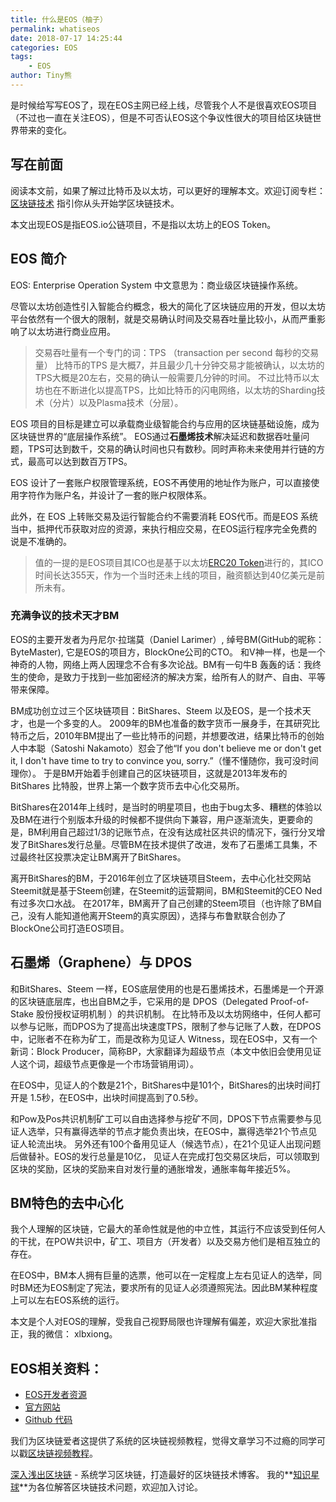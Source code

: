 ```yaml
---
title: 什么是EOS（柚子）
permalink: whatiseos
date: 2018-07-17 14:25:44
categories: EOS
tags:
    - EOS
author: Tiny熊
---
```


是时候给写写EOS了，现在EOS主网已经上线，尽管我个人不是很喜欢EOS项目（不过也一直在关注EOS），但是不可否认EOS这个争议性很大的项目给区块链世界带来的变化。

<!-- more -->

## 写在前面

阅读本文前，如果了解过比特币及以太坊，可以更好的理解本文。欢迎订阅专栏：[区块链技术](https://xiaozhuanlan.com/blockchaincore)
指引你从头开始学区块链技术。

本文出现EOS是指EOS.io公链项目，不是指以太坊上的EOS Token。


## EOS 简介

EOS: Enterprise Operation System 中文意思为：商业级区块链操作系统。

尽管以太坊创造性引入智能合约概念，极大的简化了区块链应用的开发，但以太坊平台依然有一个很大的限制，就是交易确认时间及交易吞吐量比较小，从而严重影响了以太坊进行商业应用。

> 交易吞吐量有一个专门的词：TPS （transaction per second 每秒的交易量） 比特币的TPS 是大概7，并且最少几十分钟交易才能被确认，以太坊的TPS大概是20左右，交易的确认一般需要几分钟的时间。
> 不过比特币以太坊也在不断进化以提高TPS，比如比特币的闪电网络，以太坊的Sharding技术（分片）以及Plasma技术（分层）。

EOS 项目的目标是建立可以承载商业级智能合约与应用的区块链基础设施，成为区块链世界的“底层操作系统”。
EOS通过**石墨烯技术**解决延迟和数据吞吐量问题，TPS可达到数千，交易的确认时间也只有数秒。同时声称未来使用并行链的方式，最高可以达到数百万TPS。

EOS 设计了一套账户权限管理系统，EOS不再使用的地址作为账户，可以直接使用字符作为账户名，并设计了一套的账户权限体系。

此外，在 EOS 上转账交易及运行智能合约不需要消耗 EOS代币。而是EOS 系统当中，抵押代币获取对应的资源，来执行相应交易，在EOS运行程序完全免费的说是不准确的。


> 值的一提的是EOS项目其ICO也是基于以太坊[ERC20 Token](https://learnblockchain.cn/2018/01/12/create_token/)进行的，其ICO 时间长达355天，作为一个当时还未上线的项目，融资额达到40亿美元是前所未有。


### 充满争议的技术天才BM

EOS的主要开发者为丹尼尔·拉瑞莫（Daniel Larimer）, 绰号BM(GitHub的昵称：ByteMaster), 它是EOS的项目方，BlockOne公司的CTO。
和V神一样，也是一个神奇的人物，网络上两人因理念不合有多次论战。BM有一句牛B 轰轰的话：我终生的使命，是致力于找到一些加密经济的解决方案，给所有人的财产、自由、平等带来保障。

BM成功创立过三个区块链项目：BitShares、Steem 以及EOS，是一个技术天才，也是一个多变的人。
2009年的BM也准备的数字货币一展身手，在其研究比特币之后，2010年BM提出了一些比特币的问题，并想要改进，结果比特币的创始人中本聪（Satoshi Nakamoto）怼会了他“If you don't believe me or don't get it, I don't have time to try to convince you, sorry.”（懂不懂随你，我可没时间理你）。
于是BM开始着手创建自己的区块链项目，这就是2013年发布的 BitShares 比特股，世界上第一个数字货币去中心化交易所。

BitShares在2014年上线时，是当时的明星项目，也由于bug太多、糟糕的体验以及BM在进行个别版本升级的时候都不提供向下兼容，用户逐渐流失，更要命的是，BM利用自己超过1/3的记账节点，在没有达成社区共识的情况下，强行分叉增发了BitShares发行总量。尽管BM在技术提供了改进，发布了石墨烯工具集，不过最终社区投票决定让BM离开了BitShares。

离开BitShares的BM，于2016年创立了区块链项目Steem，去中心化社交网站Steemit就是基于Steem创建，在Steemit的运营期间，BM和Steemit的CEO Ned有过多次口水战。
在2017年，BM离开了自己创建的Steem项目（也许除了BM自己，没有人能知道他离开Steem的真实原因），选择与布鲁默联合创办了BlockOne公司打造EOS项目。


## 石墨烯（Graphene）与 DPOS

和BitShares、Steem 一样，EOS底层使用的也是石墨烯技术，石墨烯是一个开源的区块链底层库，也出自BM之手，它采用的是 DPOS（Delegated Proof-of-Stake 股份授权证明机制 ）的共识机制。
在比特币及以太坊网络中，任何人都可以参与记账，而DPOS为了提高出块速度TPS，限制了参与记账了人数，在DPOS中，记账者不在称为矿工，而是改称为见证人 Witness，现在EOS中，又有一个新词：Block Producer，简称BP，大家翻译为超级节点（本文中依旧会使用见证人这个词，超级节点更像是一个市场营销用词）。

在EOS中，见证人的个数是21个，BitShares中是101个，BitShares的出块时间打开是 1.5秒，在EOS中，出块时间提高到了0.5秒。

和Pow及Pos共识机制矿工可以自由选择参与挖矿不同，DPOS下节点需要参与见证人选举，只有赢得选举的节点才能负责出块，在EOS中，赢得选举21个节点见证人轮流出块。
另外还有100个备用见证人（候选节点），在21个见证人出现问题后做替补。EOS的发行总量是10亿， 见证人在完成打包交易区块后，可以领取到区块的奖励，区块的奖励来自对发行量的通胀增发，通胀率每年接近5%。


## BM特色的去中心化

我个人理解的区块链，它最大的革命性就是他的中立性，其运行不应该受到任何人的干扰，在POW共识中，矿工、项目方（开发者）以及交易方他们是相互独立的存在。

在EOS中，BM本人拥有巨量的选票，他可以在一定程度上左右见证人的选举，同时BM还为EOS制定了宪法，要求所有的见证人必须遵照宪法。因此BM某种程度上可以左右EOS系统的运行。

本文是个人对EOS的理解，受我自己视野局限也许理解有偏差，欢迎大家批准指正，我的微信： xlbxiong。


## EOS相关资料：
* [EOS开发者资源](https://developers.eos.io/)
* [官方网站](https://eos.io)
* [Github 代码](https://github.com/EOSIO)

我们为区块链爱者这提供了系统的区块链视频教程，觉得文章学习不过瘾的同学可以戳[区块链视频教程](https://learnblockchain.cn/course/)。

[深入浅出区块链](https://learnblockchain.cn/) - 系统学习区块链，打造最好的区块链技术博客。
我的**[知识星球](https://learnblockchain.cn/images/zsxq.png)**为各位解答区块链技术问题，欢迎加入讨论。

